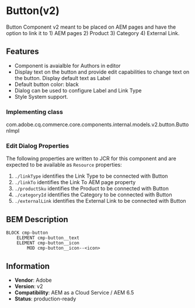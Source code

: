 <!--
Copyright 2019 Adobe Systems Incorporated

Licensed under the Apache License, Version 2.0 (the "License");
you may not use this file except in compliance with the License.
You may obtain a copy of the License at

    http://www.apache.org/licenses/LICENSE-2.0

Unless required by applicable law or agreed to in writing, software
distributed under the License is distributed on an "AS IS" BASIS,
WITHOUT WARRANTIES OR CONDITIONS OF ANY KIND, either express or implied.
See the License for the specific language governing permissions and
limitations under the License.
-->

# Button(v2) 

Button Component v2 meant to be placed on AEM pages and have the option to link it to 1) AEM pages 2) Product 3) Category
4) External Link.

## Features

* Component is avaialble for Authors in editor
* Display text on the button and provide edit capabilities to change text on the button.
  Display default text as Label
* Default button color: black
* Dialog can be used to configure Label and Link Type
* Style System support.

### Implementing class
com.adobe.cq.commerce.core.components.internal.models.v2.button.ButtonImpl

### Edit Dialog Properties

The following properties are written to JCR for this component and are expected to be available as `Resource` properties:
1) `./linkType` identifies the Link Type to be connected with Button
2) `./linkTo`  identifies the Link To AEM page property
3) `./productSku` identifies the Product to be connected with Button
4) `./categoryId`  identifies the  Category to be connected with Button
5) `./externalLink` identifies the External Link to be connected with Button

## BEM Description

```
BLOCK cmp-button
    ELEMENT cmp-button__text
    ELEMENT cmp-button__icon
        MOD cmp-button__icon--<icon>
```

## Information

* **Vendor**: Adobe
* **Version**: v2
* **Compatibility**: AEM as a Cloud Service / AEM 6.5
* **Status**: production-ready
